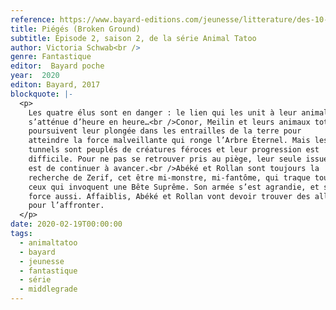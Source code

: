 ```yaml
---
reference: https://www.bayard-editions.com/jeunesse/litterature/des-10-ans/pieges
title: Piégés (Broken Ground)
subtitle: Épisode 2, saison 2, de la série Animal Tatoo
author: Victoria Schwab<br />
genre: Fantastique
editor:  Bayard poche
year:  2020
editon: Bayard, 2017
blockquote: |-
  <p>
    Les quatre élus sont en danger : le lien qui les unit à leur animal
    s’atténue d’heure en heure…<br />Conor, Meilin et leurs animaux totems
    poursuivent leur plongée dans les entrailles de la terre pour
    atteindre la force malveillante qui ronge l’Arbre Éternel. Mais les
    tunnels sont peuplés de créatures féroces et leur progression est
    difficile. Pour ne pas se retrouver pris au piège, leur seule issue
    est de continuer à avancer.<br />Abéké et Rollan sont toujours la
    recherche de Zerif, cet être mi-monstre, mi-fantôme, qui traque tous
    ceux qui invoquent une Bête Suprême. Son armée s’est agrandie, et sa
    force aussi. Affaiblis, Abéké et Rollan vont devoir trouver des alliés
    pour l’affronter.
  </p>
date: 2020-02-19T00:00:00
tags:
  - animaltatoo
  - bayard
  - jeunesse
  - fantastique
  - série
  - middlegrade
---
```

